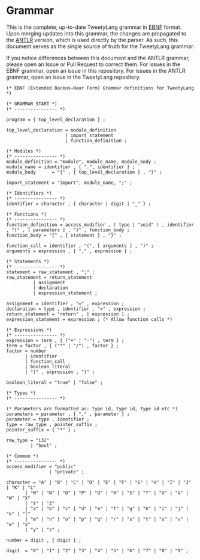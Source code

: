 # Grammar
This is the complete, up-to-date TweetyLang grammar in [EBNF](https://en.wikipedia.org/wiki/Extended_Backus%E2%80%93Naur_form) format. Upon merging updates into this grammar, the changes are propagated to the [ANTLR](https://www.antlr.org/) version, which is used directly by the parser. As such, this document serves as the single source of truth for the TweetyLang grammar.

If you notice differences between this document and the ANTLR grammar, please open an Issue or Pull Request to correct them. For issues in the EBNF grammar, open an issue in this repository. For issues in the ANTLR grammar, open an issue in the TweetyLang repository.

```EBNF
(* EBNF (Extended Backus–Naur Form) Grammar definitions for TweetyLang *)

(* GRAMMAR START *)
(* ---------------- *)

program = { top_level_declaration } ;

top_level_declaration = module_definition 
                      | import_statement
                      | function_definition ;

(* Modules *)
(* ---------------- *)
module_definition = "module", module_name, module_body ;
module_name = identifier , { ".", identifier } ;
module_body      = "{" , { top_level_declaration } , "}" ;

import_statement = "import", module_name, ";" ;

(* Identifiers *)
(* ---------------- *)
identifier = character , { character | digit | "_" } ;

(* Functions *)
(* ---------------- *)
function_definition = access_modifier , ( type | "void" ) , identifier , "(" , [ parameters ] , ")" , function_body ;
function_body = "{" , { statement } , "}" ;

function_call = identifier , "(", [ arguments ] , ")" ;
arguments = expression , { "," , expression } ;

(* Statements *)
(* ---------------- *)
statement = raw_statement , ";" ;
raw_statement = return_statement
          | assignment
          | declaration
          | expression_statement ;

assignment = identifier , "=" , expression ;
declaration = type , identifier , "=" , expression ;
return_statement = "return" , [ expression ] ;
expression_statement = expression ; (* Allow function calls *)

(* Expressions *)
(* ---------------- *)
expression = term , { ("+" | "-") , term } ;
term = factor , { ("*" | "/") , factor } ;
factor = number
       | identifier
       | function_call
       | boolean_literal
       | "(" , expression , ")" ;

boolean_literal = "true" | "false" ;

(* Types *)
(* ---------------- *)

(* Parameters are formatted as: type id, type id, type id etc *)
parameters = parameter , { "," , parameter } ;
parameter = type , identifier ;
type = raw_type , pointer_suffix ;
pointer_suffix = { "*" } ;

raw_type = "i32"
         | "bool" ;

(* Common *)
(* ---------------- *)
access_modifier = "public"
                | "private" ;

character = "A" | "B" | "C" | "D" | "E" | "F" | "G" | "H" | "I" | "J" | "K" | "L"
       | "M" | "N" | "O" | "P" | "Q" | "R" | "S" | "T" | "U" | "V" | "W" | "X"
       | "Y" | "Z"
       | "a" | "b" | "c" | "d" | "e" | "f" | "g" | "h" | "i" | "j" | "k" | "l"
       | "m" | "n" | "o" | "p" | "q" | "r" | "s" | "t" | "u" | "v" | "w" | "x"
       | "y" | "z" ;

number = digit , { digit } ;

digit  = "0" | "1" | "2" | "3" | "4" | "5" | "6" | "7" | "8" | "9" ;

```
